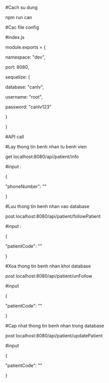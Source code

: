 <p>#Cach su dung</p>
<p>	npm run can</p>
<p>#Cac file config</p>
<p>#index.js</p>
<p>module.exports = {</p>
<p>namespace: "dev",</p>
<p> port: 8080,</p>
<p> sequelize: {</p>
<p>        database: "canlv",</p>
<p>        username: "root",</p>
<p>        password: "canlv123"</p>
<p>    }</p>
<p>}</p>
<p></p>
<p>#API call</p>
<p>#Lay thong tin benh nhan tu benh vien</p>
<p>get localhost:8080/api/patient/info</p>
<p>#input : </p>
<p>{
<p>  "phoneNumber": ""</p>
<p>}</p>
<p>#Luu thong tin benh nhan vao database</p>
<p>post localhost:8080/api/patient/followPatient</p>
<p>#input :</p>
<p>{</p>
<p>  "patientCode": ""</p>
<p>}</p>
<p></p>
<p>#Xoa thong tin benh nhan khoi database</p>
<p>post localhost:8080/api/patient/unFollow</p>
<p>#input</p>
<p>{</p>
<p>  "patientCode": ""</p>
<p>}</p>
<p></p>
<p>#Cap nhat thong tin benh nhan trong database</p>
<p>post localhost:8080/api/patient/updatePatient</p>
<p>#input</p>
<p>{</p>
<p>  "patientCode": ""</p>
<p>}</p>

